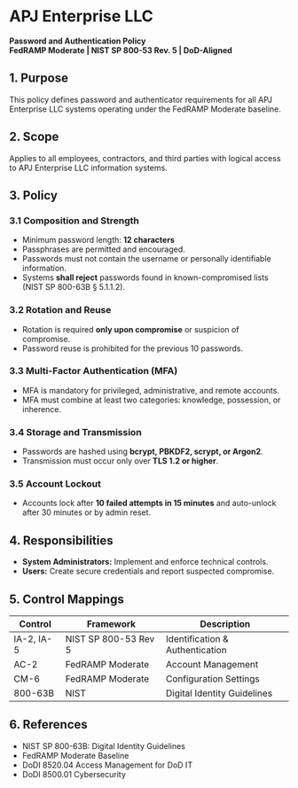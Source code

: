 # APJ Enterprise LLC  
**Password and Authentication Policy**  
**FedRAMP Moderate | NIST SP 800-53 Rev. 5 | DoD-Aligned**

## 1. Purpose
This policy defines password and authenticator requirements for all APJ Enterprise LLC systems operating under the FedRAMP Moderate baseline.

## 2. Scope
Applies to all employees, contractors, and third parties with logical access to APJ Enterprise LLC information systems.

## 3. Policy

### 3.1 Composition and Strength
- Minimum password length: **12 characters**  
- Passphrases are permitted and encouraged.  
- Passwords must not contain the username or personally identifiable information.  
- Systems **shall reject** passwords found in known-compromised lists (NIST SP 800-63B § 5.1.1.2).

### 3.2 Rotation and Reuse
- Rotation is required **only upon compromise** or suspicion of compromise.  
- Password reuse is prohibited for the previous 10 passwords.  

### 3.3 Multi-Factor Authentication (MFA)
- MFA is mandatory for privileged, administrative, and remote accounts.  
- MFA must combine at least two categories: knowledge, possession, or inherence.

### 3.4 Storage and Transmission
- Passwords are hashed using **bcrypt, PBKDF2, scrypt, or Argon2**.  
- Transmission must occur only over **TLS 1.2 or higher**.

### 3.5 Account Lockout
- Accounts lock after **10 failed attempts in 15 minutes** and auto-unlock after 30 minutes or by admin reset.

## 4. Responsibilities
- **System Administrators:** Implement and enforce technical controls.  
- **Users:** Create secure credentials and report suspected compromise.

## 5. Control Mappings
| Control | Framework | Description |
|----------|------------|-------------|
| IA-2, IA-5 | NIST SP 800-53 Rev 5 | Identification & Authentication |
| AC-2 | FedRAMP Moderate | Account Management |
| CM-6 | FedRAMP Moderate | Configuration Settings |
| 800-63B | NIST | Digital Identity Guidelines |

## 6. References
- NIST SP 800-63B: Digital Identity Guidelines  
- FedRAMP Moderate Baseline  
- DoDI 8520.04 Access Management for DoD IT  
- DoDI 8500.01 Cybersecurity
